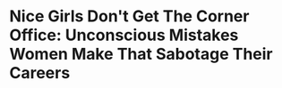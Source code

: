 # Nice Girls Don't Get The Corner Office: Unconscious Mistakes Women Make That Sabotage Their Careers

## 

